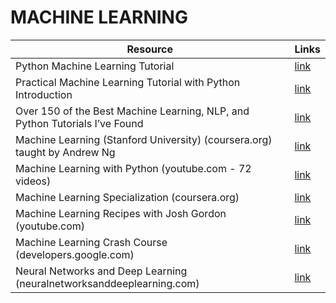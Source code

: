 # MACHINE LEARNING

|   Resource | Links |
| ---------- | ----- |
| Python Machine Learning Tutorial | [link](https://www.python-course.eu/machine_learning.php) | 
| Practical Machine Learning Tutorial with Python Introduction | [link](https://pythonprogramming.net/machine-learning-tutorial-python-introduction/) | 
| Over 150 of the Best Machine Learning, NLP, and Python Tutorials I’ve Found | [link](https://medium.com/machine-learning-in-practice/over-150-of-the-best-machine-learning-nlp-and-python-tutorials-ive-found-ffce2939bd78) |
| Machine Learning (Stanford University) (coursera.org) taught by Andrew Ng | [link](https://www.coursera.org/learn/machine-learning) | 
| Machine Learning with Python (youtube.com - 72 videos) | [link](https://youtu.be/OGxgnH8y2NM?list=PLQVvvaa0QuDfKTOs3Keq_kaG2P55YRn5v) |  
| Machine Learning Specialization (coursera.org) | [link](https://www.coursera.org/specializations/machine-learning?siteID=jU79Zysihs4-6PUVmMjdsvAPAcyupQK71g&utm_content=10&utm_medium=partners&utm_source=linkshare&utm_campaign=jU79Zysihs4) | 
| Machine Learning Recipes with Josh Gordon (youtube.com) | [link](https://www.youtube.com/playlist?list=PLOU2XLYxmsIIuiBfYad6rFYQU_jL2ryal) | 
| Machine Learning Crash Course (developers.google.com) | [link](https://developers.google.com/machine-learning/crash-course/) | 
| Neural Networks and Deep Learning (neuralnetworksanddeeplearning.com) | [link](http://neuralnetworksanddeeplearning.com/) | 
